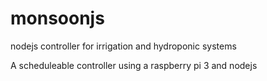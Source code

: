 # monsoonjs
nodejs controller for irrigation and hydroponic systems

A scheduleable controller using a raspberry pi 3 and nodejs
